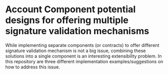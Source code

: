 # Account Component potential designs for offering multiple signature validation mechanisms

While implementing separate components (or contracts) to offer different signature validation mechanism is not a big issue,
combining these solutions into a single component is an interesting extensibility problem. In this repository are three different implementation examples/suggestions on how to address this issue.